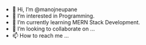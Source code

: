 - 👋 Hi, I’m @manojneupane
- 👀 I’m interested in Programming.
- 🌱 I’m currently learning MERN Stack Development.
- 💞️ I’m looking to collaborate on ...
- 📫 How to reach me ...

<!---
manojneupane/manojneupane is a ✨ special ✨ repository because its `README.md` (this file) appears on your GitHub profile.
You can click the Preview link to take a look at your changes.
--->
